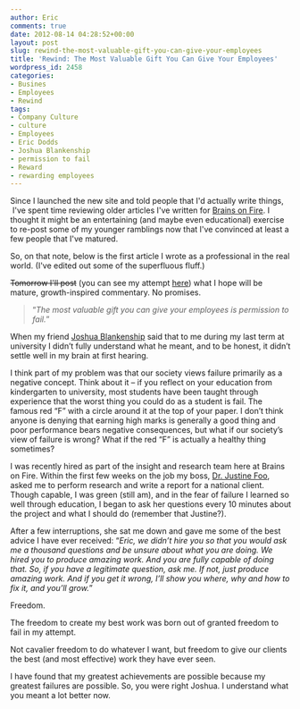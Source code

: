 ```yaml
---
author: Eric
comments: true
date: 2012-08-14 04:28:52+00:00
layout: post
slug: rewind-the-most-valuable-gift-you-can-give-your-employees
title: 'Rewind: The Most Valuable Gift You Can Give Your Employees'
wordpress_id: 2458
categories:
- Busines
- Employees
- Rewind
tags:
- Company Culture
- culture
- Employees
- Eric Dodds
- Joshua Blankenship
- permission to fail
- Reward
- rewarding employees
---
```


Since I launched the new site and told people that I'd actually write things,  I've spent time reviewing older articles I've written for [Brains on Fire](http://ericdodds.com/projects/brains-on-fire-internal/). I thought it might be an entertaining (and maybe even educational) exercise to re-post some of my younger ramblings now that I've convinced at least a few people that I've matured.

So, on that note, below is the first article I wrote as a professional in the real world. (I've edited out some of the superfluous fluff.)

<del>Tomorrow I'll post</del> (you can see my attempt [here](http://ericdodds.com/rewind-the-most-valuable-gift-you-can-give-your-employees-commentary/)) what I hope will be mature, growth-inspired commentary. No promises.


> “_The most valuable gift you can give your employees is permission to fail._”

When my friend [Joshua Blankenship](http://joshuablankenship.com/blog/) said that to me during my last term at university I didn’t fully understand what he meant, and to be honest, it didn’t settle well in my brain at first hearing.

I think part of my problem was that our society views failure primarily as a negative concept. Think about it – if you reflect on your education from kindergarten to university, most students have been taught through experience that the worst thing you could do as a student is fail. The famous red “F” with a circle around it at the top of your paper. I don’t think anyone is denying that earning high marks is generally a good thing and poor performance bears negative consequences, but what if our society’s view of failure is wrong? What if the red “F” is actually a healthy thing sometimes?

I was recently hired as part of the insight and research team here at Brains on Fire. Within the first few weeks on the job my boss, [Dr. Justine Foo](http://www.fastcompany.com/54084/fast-talk-voices-creative-front-lines), asked me to perform research and write a report for a national client. Though capable, I was green (still am), and in the fear of failure I learned so well through education, I began to ask her questions every 10 minutes about the project and what I should do (remember that Justine?).

After a few interruptions, she sat me down and gave me some of the best advice I have ever received: “_Eric, we didn’t hire you so that you would ask me a thousand questions and be unsure about what you are doing. We hired you to produce amazing work. And you are fully capable of doing that. So, if you have a legitimate question, ask me. If not, just produce amazing work. And if you get it wrong, I’ll show you where, why and how to fix it, and you’ll grow._”

Freedom.

The freedom to create my best work was born out of granted freedom to fail in my attempt.

Not cavalier freedom to do whatever I want, but freedom to give our clients the best (and most effective) work they have ever seen.

I have found that my greatest achievements are possible because my greatest failures are possible. So, you were right Joshua. I understand what you meant a lot better now.
